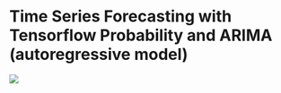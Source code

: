 # Time Series Forecasting with Tensorflow Probability and ARIMA (autoregressive model)

<img src=https://github.com/RubensZimbres/Repo-2019/blob/master/Tensorflow/Time-Series/Sales_Forecast_2.png>
